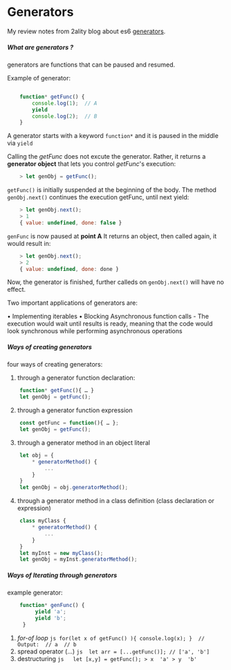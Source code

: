 # Generators

My review notes from 2ality blog about es6 [generators](http://www.2ality.com/2015/03/es6-generators.html).

##### What are generators ?

generators are functions that can be paused and resumed. 

Example of generator: 

```js 

    function* getFunc() {
        console.log(1);  // A
        yield
        console.log(2);  // B
    }
```

A generator starts with a keyword `function*` and it is paused in the middle via `yield`

Calling the _getFunc_ does not excute the generator. Rather, it returns a **generator object** that lets 
you control _getFunc_'s execution: 

```js 
    > let genObj = getFunc();
```

`getFunc()` is initially suspended at the beginning of the body. The method `genObj.next()` continues the execution getFunc, until next yield: 

```js 
    > let genObj.next();
    > 1
    { value: undefined, done: false }
```

`genFunc` is now paused at **point A** It returns an object, then called again, it would result in:


```js 
    > let genObj.next();
    > 2
    { value: undefined, done: done }
```

Now, the generator is finished, further calleds on `genObj.next()` will have no effect.


Two important applications of generators are:

• Implementing iterables 
• Blocking Asynchronous function calls
    - The execution would wait until results is ready, meaning that the code would look synchronous while performing asynchronous operations

##### Ways of creating generators

four ways of creating generators: 

1. through a generator function declaration: 

```js 
    function* getFunc(){ … }
    let genObj = getFunc();
```

2. through a generator function expression 

```js 
    const getFunc = function(){ … };
    let genObj = getFunc();
```

3. through a generator method in an object literal  

```js 
    let obj = {
        * generatorMethod() {
            ...
        }
    }    
    let genObj = obj.generatorMethod();
```

4. through a generator method in a class definition (class declaration or expression)

```js 
    class myClass {
        * generatorMethod() {
            ...
        }
    }    
    let myInst = new myClass();
    let genObj = myInst.generatorMethod();
```
##### Ways of Iterating through generators

example generator: 
```js 
    function* genFunc() {
         yield 'a';
         yield 'b';
     }
```

1. _for-of loop_ 
        ```js
            for(let x of getFunc() ){
                console.log(x);
            } 
            // Output: 
            // a 
            // b
        ```
2. spread operator (...)
        ```js 
            let arr = [...getFunc()]; // ['a', 'b']
        ```
3. destructuring 
        ```js  
            let [x,y] = getFunc();
            > x 
            'a'
            > y 
            'b'
        ```
